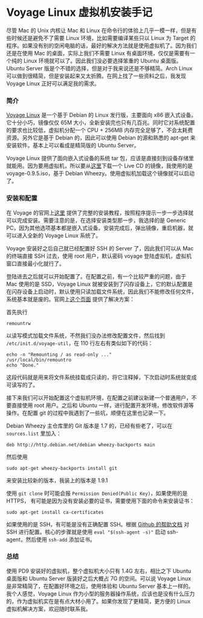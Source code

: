 Voyage Linux 虚拟机安装手记
=========================

尽管 Mac 的 Unix 内核让 Mac 和 Linux 在命令行的体验上几乎一模一样，但是有些时候还是避免不了需要 Linux 环境，比如需要编译某些只以 Linux 为 Target 的程序。如果没有别的空闲电脑的话，最好的解决方法就是使用虚拟机了。因为我们还是在使用 Mac 的桌面，实际上我们不需要 Linux 有桌面环境，仅仅是需要有一个纯的 Linux 环境就可以了。因此我们没必要选择笨重的 Ubuntu 桌面版。Ubuntu Server 版是个不错的选择，但是对于我来说还是不够精简。Arch Linux 可以做到很精简，但是安装起来又太折腾。在网上找了一些资料之后，我发现 Voyage Linux 正好可以满足我的需求。


### 简介

[Voyage Linux](http://linux.voyage.hk/) 是一个基于 Debian 的 Linux 发行版，主要面向 x86 嵌入式设备。它十分小巧，镜像仅仅 65M 大小，全新安装完也只有几百兆。同时它对系统配置的要求也比较低，虚拟机分配一个 CPU + 256MB 内存完全足够了，不会太耗费资源。另外它是基于 Debian 的，因此可以使用 Debian 的源和熟悉的 apt-get 来安装软件。基本上可以看成是精简版的 Ubuntu Server。

Voyage Linux 提供了面向嵌入式设备的系统 tar 包，应该是直接刻到设备存储里就能用。因为要用虚拟机，所以要从[这里](http://linux.voyage.hk/live-cd)下载一个 Live CD 的镜像，我使用的是 voyage-0.9.5.iso，基于 Debian Wheezy。使用虚拟机加载这个镜像就可以启动了。


### 安装和配置

在 Voyage 的官网上[这里](http://linux.voyage.hk/content/getting-started-live-cd-v09x) 提供了完整的安装教程，按照程序提示一步一步选择就可以完成安装。需要注意的是，在选择安装类型那一步，我选择的是 Generic PC，因为其他选项基本都是嵌入式设备。安装完成后，弹出镜像，重启机器，就可以进入全新的 Voyage Linux 系统了。

Voyage 安装好之后自己就已经配置好 SSH 的 Server 了，因此我们可以从 Mac 的终端直接 SSH 过去，使用 root 用户，默认密码 voyage 登陆虚拟机，虚拟机窗口直接最小化就行了。

登陆进去之后就可以开始配置了。在配置之前，有一个比较严重的问题，由于 Mac 使用的是 SSD，Voyage Linux 就被安装到了闪存设备上，它的默认配置是在闪存设备上启动时，默认使用只读加载文件系统，因此我们不能修改任何文件，系统基本就是废的。官网上[这个页面](http://wiki.voyage.hk/rw_ro.txt) 提供了解决方案：

首先执行

    remountrw
    
以读写模式加载文件系统，不然我们没办法修改配置文件，然后找到 `/etc/init.d/voyage-util`，在 110 行左右有类似如下的代码：

    echo -n "Remounting / as read-only ..."
    /usr/local/bin/remountro
    echo "Done."
    
这段代码就是用来将文件系统挂载成只读的，将它注释掉，下次启动时系统就变成可读写的了。

接下来我们可以开始配置这个虚拟机环境，在配置之前建议新建一个普通用户，不要直接使用 root 用户。之后和 Ubuntu 一样，进行配置开发环境，修改软件源等操作。在配置 git 的过程中我遇到了一些坑，顺便在这里也记录一下。

Debian Wheezy 主仓库里的 Git 版本是 1.7 的，已经有些老了，可以在 `sources.list` 里加入：

    deb http://http.debian.net/debian wheezy-backports main
    
然后使用

    sudo apt-get wheezy-backports install git

来安装比较新的版本，我装上的版本是 1.9.1

使用 `git clone` 时可能会报 `Permission Denied(Public Key)`，如果使用的是 HTTPS， 有可能是因为没有安装必要的证书，需要使用下面的命令来安装证书：

    sudo apt-get install ca-certificates
    
如果使用的是 SSH，有可能是没有正确配置 SSH。根据 [Github 的帮助文档](https://help.github.com/articles/error-permission-denied-publickey/) 对 SSH 进行配置。核心的步骤就是使用 `eval "$(ssh-agent -s)"` 启动 ssh-agent，然后使用 `ssh-add` 添加证书。
    
    
### 总结

使用 PD9 安装好的虚拟机，整个虚拟机大小只有 1.4G 左右，相比之下 Ubuntu 桌面版和 Ubuntu Server 版装好之后大概占 7G 的空间。可以说 Voyage Linux 是非常精简了，在配置好环境之后，使用体验和 Ubuntu Server 基本上一样的。我个人感觉，Voyage Linux 作为小型的服务器操作系统，应该也是没有什么压力的，作为虚拟机实在是有点大材小用了。如果你发现了更精简，更方便的 Linux 虚拟机解决方案，欢迎随时联系我。